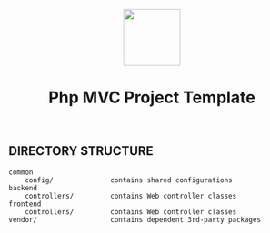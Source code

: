 <p align="center">
    <a href="https://github.com/yiisoft" target="_blank">
        <img src="https://avatars.githubusercontent.com/u/25158" height="100px">
    </a>
    <h1 align="center">Php MVC Project Template</h1>
    <br>
</p>

DIRECTORY STRUCTURE
-------------------

```
common
    config/              contains shared configurations
backend
    controllers/         contains Web controller classes
frontend
    controllers/         contains Web controller classes
vendor/                  contains dependent 3rd-party packages
